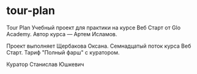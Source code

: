 # tour-plan

Tour Plan
Учебный проект для практики на курсе Веб Старт от Glo Academy. Автор курса — Артем Исламов.

Проект выполняет
Щербакова Оксана. Семнадцатый поток курса Веб Старт. Тариф "Полный фарш" с куратором.

Куратор
Станислав Юшкевич